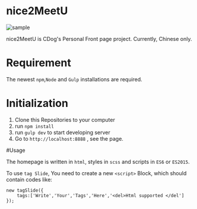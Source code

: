# nice2MeetU
![sample][1]


nice2MeetU is CDog's Personal Front page project. Currently, Chinese only.


# Requirement
The newest `npm`,`Node` and `Gulp` installations are required.



# Initialization

1. Clone this Repositories to your computer
2. run `npm install`
3. run `gulp dev` to start developing server
4. Go to `http://localhost:8888` , see the page.



#Usage

The homepage is written in `html`, styles in `scss` and scripts in `ES6` or `ES2015`.

To use `tag Slide`, You need to create a new `<script>` Block, which should contain codes like:

    new tagSlide({
    	tags:['Write','Your','Tags','Here','<del>Html supported </del']
    });




[1]: https://tat.pics/v/1455856081887%E5%B1%8F%E5%B9%95%E5%BF%AB%E7%85%A7_2016-02-19_%E4%B8%8B%E5%8D%8812.27.30__2_.png
